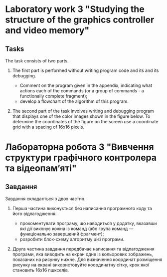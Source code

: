 # Laboratory work 3 "Studying the structure of the graphics controller and video memory"

## Tasks

The task consists of two parts.

1. The first part is performed without writing program code and its and its debugging.
    - Comment on the program given in the appendix, indicating what actions
      each of the commands (or a group of commands - a functionally complete
      fragment);
    - develop a flowchart of the algorithm of this program.

2. The second part of the task involves writing and debugging
   program that displays one of the color images shown in the figure below. To determine the coordinates of the
   figure on the screen use a coordinate grid with a spacing of 16x16 pixels.

# Лабораторна робота 3 "Вивчення структури графічного контролера та відеопам’яті"

## Завдання

Завдання складається з двох частин.

1. Перша частина виконується без написання програмного коду та його
   відлагодження.
    - прокоментувати програму, що наводиться у додатку, вказавши які дії
      виконує кожна із команд (або група команд — функціонально завершений
      фрагмент);
    - розробити блок-схему алгоритму цієї програми.

2. Друга частина завдання передбачає написання та відлагодження
   програми, яка виводить на екран одне із кольорових зображень, показаних на
   рисунку нижче. Для визначення координат розміщення рисунку на екрані
   використовуйте координатну сітку, крок якої становить 16x16 пшкселів.